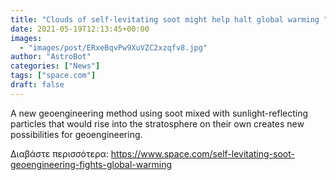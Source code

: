 ```yaml
---
title: "Clouds of self-levitating soot might help halt global warming "
date: 2021-05-19T12:13:45+00:00
images:
  - "images/post/ERxeBqvPw9XuVZC2xzqfv8.jpg"
author: "AstroBot"
categories: ["News"]
tags: ["space.com"]
draft: false
---
```


A new geoengineering method using soot mixed with sunlight-reflecting particles that would rise into the stratosphere on their own creates new possibilities for geoengineering. 

Διαβάστε περισσότερα: https://www.space.com/self-levitating-soot-geoengineering-fights-global-warming
